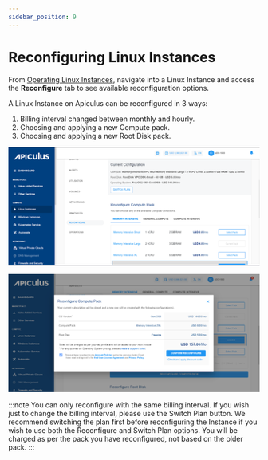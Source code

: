 ```yaml
---
sidebar_position: 9
---
```

# Reconfiguring Linux Instances

From [Operating Linux Instances](https://docs.apiculus.com/hc/en-in/articles/12794520211357), navigate into a Linux Instance and access the **Reconfigure** tab to see available reconfiguration options.

A Linux Instance on Apiculus can be reconfigured in 3 ways:

1. Billing interval changed between monthly and hourly.
2. Choosing and applying a new Compute pack.
3. Choosing and applying a new Root Disk pack.

![Reconfiguring Linux Instances](img/Reconfiguring1.png)

![Reconfiguring Linux Instances](img/Reconfiguring2.png)

:::note
You can only reconfigure with the same billing interval. If you wish just to change the billing interval, please use the Switch Plan button. We recommend switching the plan first before reconfiguring the Instance if you wish to use both the Reconfigure and Switch Plan options. You will be charged as per the pack you have reconfigured, not based on the older pack.
:::